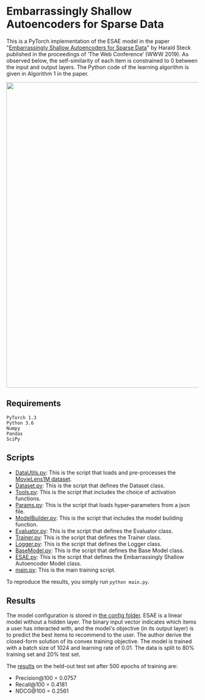 # Embarrassingly Shallow Autoencoders for Sparse Data

This is a PyTorch implementation of the ESAE model in the paper "[Embarrassingly Shallow Autoencoders for Sparse Data](https://arxiv.org/abs/1905.03375)" by Harald Steck published in the proceedings of ’The Web Conference’ (WWW 2019).
As observed below, the self-similarity of each item is constrained to 0 between the input and output layers. The Python code of the learning algorithm is given in Algorithm 1 in the paper.

<img src="https://github.com/khanhnamle1994/transfer-rec/blob/master/Autoencoders-Experiments/ESAE-PyTorch/ESAE.png" width="800">

## Requirements
```
PyTorch 1.3
Python 3.6
Numpy
Pandas
SciPy
```

## Scripts
* [DataUtils.py](https://github.com/khanhnamle1994/transfer-rec/blob/master/Autoencoders-Experiments/ESAE-PyTorch/DataUtils.py): This is the script that loads and pre-processes the [MovieLens1M dataset](https://github.com/khanhnamle1994/transfer-rec/tree/master/ml-1m).
* [Dataset.py](https://github.com/khanhnamle1994/transfer-rec/blob/master/Autoencoders-Experiments/ESAE-PyTorch/Dataset.py): This is the script that defines the Dataset class.
* [Tools.py](https://github.com/khanhnamle1994/transfer-rec/blob/master/Autoencoders-Experiments/ESAE-PyTorch/Tools.py): This is the script that includes the choice of activation functions.
* [Params.py](https://github.com/khanhnamle1994/transfer-rec/blob/master/Autoencoders-Experiments/ESAE-PyTorch/Params.py): This is the script that loads hyper-parameters from a json file.
* [ModelBuilder.py](https://github.com/khanhnamle1994/transfer-rec/blob/master/Autoencoders-Experiments/ESAE-PyTorch/ModelBuilder.py): This is the script that includes the model building function.
* [Evaluator.py](https://github.com/khanhnamle1994/transfer-rec/blob/master/Autoencoders-Experiments/ESAE-PyTorch/Evaluator.py): This is the script that defines the Evaluator class.
* [Trainer.py](https://github.com/khanhnamle1994/transfer-rec/blob/master/Autoencoders-Experiments/ESAE-PyTorch/Trainer.py): This is the script that defines the Trainer class.
* [Logger.py](https://github.com/khanhnamle1994/transfer-rec/blob/master/Autoencoders-Experiments/ESAE-PyTorch/Logger.py): This is the script that defines the Logger class.
* [BaseModel.py](https://github.com/khanhnamle1994/transfer-rec/blob/master/Autoencoders-Experiments/ESAE-PyTorch/BaseModel.py): This is the script that defines the Base Model class.
* [ESAE.py](https://github.com/khanhnamle1994/transfer-rec/blob/master/Autoencoders-Experiments/ESAE-PyTorch/ESAE.py): This is the script that defines the Embarrassingly Shallow Autoencoder Model class.
* [main.py](https://github.com/khanhnamle1994/transfer-rec/blob/master/Autoencoders-Experiments/ESAE-PyTorch/main.py): This is the main training script.

To reproduce the results, you simply run `python main.py`.

## Results
The model configuration is stored in [the config folder](https://github.com/khanhnamle1994/transfer-rec/tree/master/Autoencoders-Experiments/ESAE-PyTorch/config).
ESAE is a linear model without a hidden layer. The binary input vector indicates which items a user has interacted with, and the model's objective (in its output layer) is to predict the best items to recommend to the user.
The author derive the closed-form solution of its convex training objective.
The model is trained with a batch size of 1024 and learning rate of 0.01. The data is split to 80% training set and 20% test set.

The [results](https://github.com/khanhnamle1994/transfer-rec/tree/master/Autoencoders-Experiments/ESAE-PyTorch/saves) on the held-out test set after 500 epochs of training are:
- Precision@100 = 0.0757
- Recall@100 = 0.4181
- NDCG@100 = 0.2561